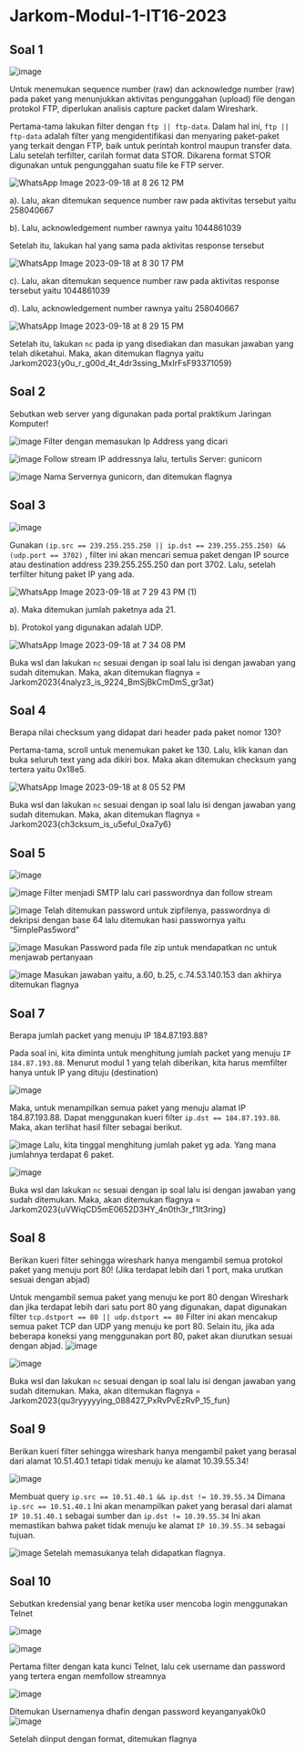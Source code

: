 # Jarkom-Modul-1-IT16-2023

## Soal 1
![image](https://github.com/tarishaicha/Jarkom-Modul-1-IT16-2023/assets/107459188/9f2705a1-714f-4bdd-8576-5b93b8133bb8)

Untuk menemukan sequence number (raw) dan acknowledge number (raw) pada paket yang menunjukkan aktivitas pengunggahan (upload) file dengan protokol FTP, diperlukan analisis capture packet dalam Wireshark.

Pertama-tama lakukan filter dengan `ftp || ftp-data`. Dalam hal ini, `ftp || ftp-data` adalah filter yang mengidentifikasi dan menyaring paket-paket yang terkait dengan FTP, baik untuk perintah kontrol maupun transfer data. Lalu setelah terfilter, carilah format data STOR. Dikarena format STOR digunakan untuk pengunggahan suatu file ke FTP server.

![WhatsApp Image 2023-09-18 at 8 26 12 PM](https://github.com/tarishaicha/Jarkom-Modul-1-IT16-2023/assets/107459188/15f84159-2dff-4592-bf1e-6f0f70dcd335)

a). Lalu, akan ditemukan sequence number raw pada aktivitas tersebut yaitu  258040667 

b). Lalu, acknowledgement number rawnya yaitu 1044861039

Setelah itu, lakukan hal yang sama pada aktivitas response tersebut

![WhatsApp Image 2023-09-18 at 8 30 17 PM](https://github.com/tarishaicha/Jarkom-Modul-1-IT16-2023/assets/107459188/7dceb3c3-136d-4109-979a-55685e37c814)

c). Lalu, akan ditemukan sequence number raw pada aktivitas response tersebut yaitu 1044861039

d). Lalu, acknowledgement number rawnya yaitu 258040667 

![WhatsApp Image 2023-09-18 at 8 29 15 PM](https://github.com/tarishaicha/Jarkom-Modul-1-IT16-2023/assets/107459188/c64fed2d-31d0-4ca1-9a27-a8b99f3be461)

Setelah itu, lakukan `nc` pada ip yang disediakan dan masukan jawaban yang telah diketahui. Maka, akan ditemukan flagnya yaitu Jarkom2023{y0u_r_g00d_4t_4dr3ssing_MxIrFsF93371059}

## Soal 2
Sebutkan web server yang digunakan pada portal praktikum Jaringan Komputer!

![image](https://github.com/tarishaicha/Jarkom-Modul-1-IT16-2023/assets/107459188/48c527f6-186c-4fdf-96e9-b0317763aefc)
Filter dengan memasukan Ip Address yang dicari

![image](https://github.com/tarishaicha/Jarkom-Modul-1-IT16-2023/assets/107459188/eff582ff-f610-43d8-b492-43533d4b53d1)
Follow stream IP addressnya lalu, tertulis Server: gunicorn

![image](https://github.com/tarishaicha/Jarkom-Modul-1-IT16-2023/assets/107459188/065aa1ac-f42c-46a6-a599-6f5dd7bb2238)
Nama Servernya gunicorn, dan ditemukan flagnya

## Soal 3
![image](https://github.com/tarishaicha/Jarkom-Modul-1-IT16-2023/assets/107459188/88af8e97-bce0-4a30-8838-d85660c6222f)

Gunakan `(ip.src == 239.255.255.250 || ip.dst == 239.255.255.250) && (udp.port == 3702)` , filter ini akan mencari semua paket dengan IP source atau destination address 239.255.255.250 dan port 3702. Lalu, setelah terfilter hitung paket IP yang ada.

![WhatsApp Image 2023-09-18 at 7 29 43 PM (1)](https://github.com/tarishaicha/Jarkom-Modul-1-IT16-2023/assets/107459188/09f7f713-a7bc-40c9-a6a9-cc12bf11b091)

a). Maka ditemukan jumlah paketnya ada 21.

b). Protokol yang digunakan adalah UDP.

![WhatsApp Image 2023-09-18 at 7 34 08 PM](https://github.com/tarishaicha/Jarkom-Modul-1-IT16-2023/assets/107459188/d7101b37-5115-4c2a-9e3a-39f4f6199087)

Buka wsl dan lakukan `nc` sesuai dengan ip soal lalu isi dengan jawaban yang sudah ditemukan. Maka, akan ditemukan flagnya = Jarkom2023{4nalyz3_is_9224_BmSjBkCmDmS_gr3at}

## Soal 4
Berapa nilai checksum yang didapat dari header pada paket nomor 130?

Pertama-tama, scroll untuk menemukan paket ke 130. Lalu, klik kanan dan buka seluruh text yang ada dikiri box. Maka akan ditemukan checksum yang tertera yaitu 0x18e5.

![WhatsApp Image 2023-09-18 at 8 05 52 PM](https://github.com/tarishaicha/Jarkom-Modul-1-IT16-2023/assets/107459188/91f58c17-54e9-45f1-bd60-ec628e1a6dfe)

Buka wsl dan lakukan `nc` sesuai dengan ip soal lalu isi dengan jawaban yang sudah ditemukan. Maka, akan ditemukan flagnya = Jarkom2023{ch3cksum_is_u5eful_0xa7y6}

## Soal 5
![image](https://github.com/tarishaicha/Jarkom-Modul-1-IT16-2023/assets/107459188/7b2c6b21-7e37-4529-9c26-cb0a14c17131)

![image](https://github.com/tarishaicha/Jarkom-Modul-1-IT16-2023/assets/107459188/05e89de7-f242-48c9-912b-792f960a3756)
Filter menjadi SMTP lalu cari passwordnya dan follow stream

![image](https://github.com/tarishaicha/Jarkom-Modul-1-IT16-2023/assets/107459188/37da8d2b-1f86-4483-a417-7cd4230b4ad4)
Telah ditemukan password untuk zipfilenya, passwordnya di dekripsi dengan base 64 lalu ditemukan hasi passwornya yaitu “5implePas5word”

![image](https://github.com/tarishaicha/Jarkom-Modul-1-IT16-2023/assets/107459188/2370a010-0ff6-460b-b73a-fcdc264b7b2c)
Masukan Password pada file zip untuk mendapatkan nc untuk menjawab pertanyaan

![image](https://github.com/tarishaicha/Jarkom-Modul-1-IT16-2023/assets/107459188/4ecfe12c-9145-4e6d-a9d9-236bb73a193e)
Masukan jawaban yaitu, a.60, b.25, c.74.53.140.153 dan akhirya ditemukan flagnya

## Soal 7
Berapa jumlah packet yang menuju IP 184.87.193.88?

Pada soal ini, kita diminta untuk menghitung jumlah packet yang menuju `IP 184.87.193.88`.
Menurut modul 1 yang telah diberikan, kita harus memfilter hanya untuk IP yang dituju (destination)

![image](https://github.com/tarishaicha/Jarkom-Modul-1-IT16-2023/assets/107459188/81ead330-349f-4059-8cea-24e7c32b6622)

Maka, untuk menampilkan semua paket yang menuju alamat IP 184.87.193.88. Dapat menggunakan kueri filter `ip.dst == 184.87.193.88`. Maka, akan terlihat hasil filter sebagai berikut. 

![image](https://github.com/tarishaicha/Jarkom-Modul-1-IT16-2023/assets/107459188/b96913d2-421d-4226-b499-b040f809ce50)
Lalu, kita tinggal menghitung jumlah paket yg ada. Yang mana jumlahnya terdapat 6 paket.

![image](https://github.com/tarishaicha/Jarkom-Modul-1-IT16-2023/assets/107459188/d2c8247d-2e1d-4149-9e95-099b73bbbbdb)

Buka wsl dan lakukan `nc` sesuai dengan ip soal lalu isi dengan jawaban yang sudah ditemukan. Maka, akan ditemukan flagnya = Jarkom2023{uVWiqCD5mE0652D3HY_4n0th3r_f1lt3ring}

## Soal 8
Berikan kueri filter sehingga wireshark hanya mengambil semua protokol paket yang menuju port 80! (Jika terdapat lebih dari 1 port, maka urutkan sesuai dengan abjad)

Untuk mengambil semua paket yang menuju ke port 80 dengan Wireshark dan jika terdapat lebih dari satu port 80 yang digunakan, dapat digunakan filter `tcp.dstport == 80 || udp.dstport == 80` Filter ini akan mencakup semua paket TCP dan UDP yang menuju ke port 80. Selain itu, jika ada beberapa koneksi yang menggunakan port 80, paket akan diurutkan sesuai dengan abjad.
![image](https://github.com/tarishaicha/Jarkom-Modul-1-IT16-2023/assets/107459188/7b0fc484-4b8a-47c7-a3e0-c96b51a4f4bb)


![image](https://github.com/tarishaicha/Jarkom-Modul-1-IT16-2023/assets/107459188/1d3dd277-c532-4b7d-a63b-35f1cae7aa7d)

Buka wsl dan lakukan `nc` sesuai dengan ip soal lalu isi dengan jawaban yang sudah ditemukan. Maka, akan ditemukan flagnya = Jarkom2023{qu3ryyyyying_088427_PxRvPvEzRvP_15_fun}

## Soal 9
Berikan kueri filter sehingga wireshark hanya mengambil paket yang berasal dari alamat 10.51.40.1 tetapi tidak menuju ke alamat 10.39.55.34!

![image](https://github.com/tarishaicha/Jarkom-Modul-1-IT16-2023/assets/107459188/e9d98bb7-6ae1-43c0-8c76-c010a9980ebf)

Membuat query `ip.src == 10.51.40.1 && ip.dst != 10.39.55.34`
Dimana `ip.src == 10.51.40.1` Ini akan menampilkan paket yang berasal dari alamat `IP 10.51.40.1` sebagai sumber dan `ip.dst != 10.39.55.34` Ini akan memastikan bahwa paket tidak menuju ke alamat `IP 10.39.55.34` sebagai tujuan.

![image](https://github.com/tarishaicha/Jarkom-Modul-1-IT16-2023/assets/107459188/fd16e4ed-5aba-42ed-8d7a-88d6d3a39bb0)
Setelah memasukanya telah didapatkan flagnya.

## Soal 10
Sebutkan kredensial yang benar ketika user mencoba login menggunakan Telnet

![image](https://github.com/tarishaicha/Jarkom-Modul-1-IT16-2023/assets/107459188/dedca0fa-a9c8-4d80-8e14-2b7972e29a50)

![image](https://github.com/tarishaicha/Jarkom-Modul-1-IT16-2023/assets/107459188/3d97c048-4115-4f4e-931d-ae28723cbd47)

Pertama filter dengan kata kunci Telnet, lalu cek username dan password yang tertera engan memfollow streamnya 

![image](https://github.com/tarishaicha/Jarkom-Modul-1-IT16-2023/assets/107459188/d7e410b4-466d-4d38-a704-657b669f1d5e)

Ditemukan Usernamenya dhafin dengan password keyanganyak0k0
![image](https://github.com/tarishaicha/Jarkom-Modul-1-IT16-2023/assets/107459188/1f272391-f8eb-44fd-8d46-3beb9e648464)

Setelah diinput dengan format, ditemukan flagnya
